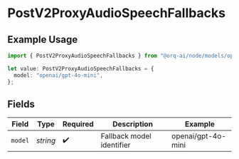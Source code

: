 # PostV2ProxyAudioSpeechFallbacks

## Example Usage

```typescript
import { PostV2ProxyAudioSpeechFallbacks } from "@orq-ai/node/models/operations";

let value: PostV2ProxyAudioSpeechFallbacks = {
  model: "openai/gpt-4o-mini",
};
```

## Fields

| Field                     | Type                      | Required                  | Description               | Example                   |
| ------------------------- | ------------------------- | ------------------------- | ------------------------- | ------------------------- |
| `model`                   | *string*                  | :heavy_check_mark:        | Fallback model identifier | openai/gpt-4o-mini        |